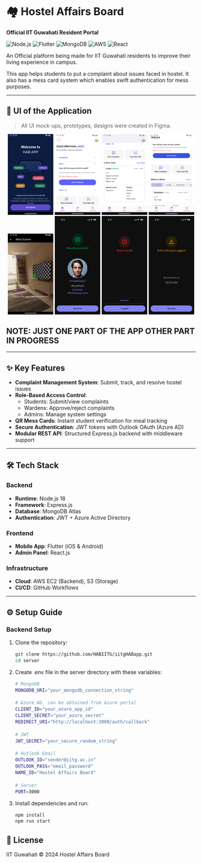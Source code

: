 # 🏘️ Hostel Affairs Board

**Official IIT Guwahati Resident Portal**

![Node.js](https://img.shields.io/badge/Node.js-18.x-green)
![Flutter](https://img.shields.io/badge/Flutter-3.x-blue)
![MongoDB](https://img.shields.io/badge/MongoDB-6.0-green)
![AWS](https://img.shields.io/badge/AWS-Deployed-orange)
![React](https://img.shields.io/badge/React-19.x-61DAFB?logo=react)

An Official platform being made for IIT Guwahati residents to improve their living experience in campus.

This app helps students to put a complaint about issues faced in hostel. It also has a mess card system which enables swift authentication for mess purposes.

---

## 📱 UI of the Application

> All UI mock-ups, prototypes, designs were created in Figma.

<div align="center">
  <img src="./readme-assets/boardingscreen.png" width="24%" alt="Mockup 1"/>
  <img src="./readme-assets/homescreen1.png" width="24%" alt="Mockup 2"/>
  <img src="./readme-assets/homescreen.png" width="24%" alt="Mockup 3"/>
  <img src="./readme-assets/messscreen.png" width="24%" alt="Mockup 4"/>
  <img src="./readme-assets/messscan.png" width="24%" alt="Mockup 5"/>
  <img src="./readme-assets/scanstatus1.png" width="24%" alt="Mockup 6"/>
  <img src="./readme-assets/scanstatus2.png" width="24%" alt="Mockup 7"/>
  <img src="./readme-assets/scanstatus3.png" width="24%" alt="Mockup 8"/>
</div>

## NOTE: JUST ONE PART OF THE APP OTHER PART IN PROGRESS

---

## ✨ Key Features

- **Complaint Management System**: Submit, track, and resolve hostel issues
- **Role-Based Access Control**:
  - Students: Submit/view complaints
  - Wardens: Approve/reject complaints
  - Admins: Manage system settings
- **QR Mess Cards**: Instant student verification for meal tracking
- **Secure Authentication**: JWT tokens with Outlook OAuth (Azure AD)
- **Modular REST API**: Structured Express.js backend with middleware support

---

## 🛠 Tech Stack

### Backend

- **Runtime**: Node.js 18
- **Framework**: Express.js
- **Database**: MongoDB Atlas
- **Authentication**: JWT + Azure Active Directory

### Frontend

- **Mobile App**: Flutter (iOS & Android)
- **Admin Panel**: React.js

### Infrastructure

- **Cloud**: AWS EC2 (Backend), S3 (Storage)
- **CI/CD**: GitHub Workflows

---

## ⚙️ Setup Guide

### Backend Setup

1. Clone the repository:
   ```bash
   git clone https://github.com/HABIITG/iitgHABapp.git
   cd server
   ```
2. Create .env file in the server directory with these variables:

   ```bash
   # MongoDB
   MONGODB_URI="your_mongodb_connection_string"

   # Azure AD, can be obtained from Azure portal
   CLIENT_ID="your_azure_app_id"
   CLIENT_SECRET="your_azure_secret"
   REDIRECT_URI="http://localhost:3000/auth/callback"

   # JWT
   JWT_SECRET="your_secure_random_string"

   # Outlook Email
   OUTLOOK_ID="sender@iitg.ac.in"
   OUTLOOK_PASS="email_password"
   NAME_ID="Hostel Affairs Board"

   # Server
   PORT=3000
   ```

3. Install dependencies and run:
   ```bash
   npm install
   npm run start
   ```

## 📜 License

IIT Guwahati © 2024 Hostel Affairs Board
